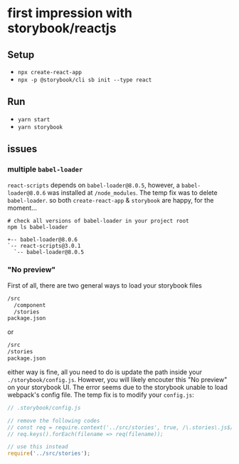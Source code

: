 # first impression with storybook/reactjs

## Setup

- `npx create-react-app`
- `npx -p @storybook/cli sb init --type react`

## Run

- `yarn start`
- `yarn storybook`

## issues

### multiple `babel-loader`

`react-scripts` depends on `babel-loader@8.0.5`, however, a `babel-loader@8.0.6` was installed at `/node_modules`. The temp fix was to delete `babel-loader`.  so both `create-react-app` & `storybook` are happy, for the moment...

```shell
# check all versions of babel-loader in your project root
npm ls babel-loader

+-- babel-loader@8.0.6
`-- react-scripts@3.0.1
  `-- babel-loader@8.0.5
```

### "No preview"

First of all, there are two general ways to load your storybook files

```fs
/src
  /component
  /stories
package.json
```

or

```fs
/src
/stories
package.json
```

either way is fine, all you need to do is update the path inside your `./storybook/config.js`.  However, you will likely encouter this "No preview" on your storybook UI.  The error seems due to the storybook unable to load webpack's config file.  The temp fix is to modify your `config.js`:

```js
// .storybook/config.js

// remove the following codes
// const req = require.context('../src/stories', true, /\.stories\.js$/);
// req.keys().forEach(filename => req(filename));

// use this instead
require('../src/stories');
```
